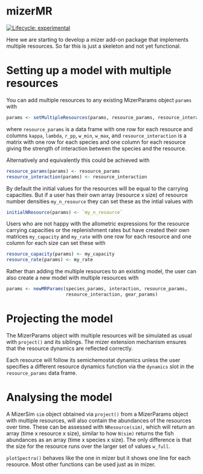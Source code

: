 
<!-- README.md is generated from README.Rmd. Please edit that file -->

# mizerMR

<!-- badges: start -->

[![Lifecycle:
experimental](https://img.shields.io/badge/lifecycle-experimental-orange.svg)](https://lifecycle.r-lib.org/articles/stages.html#experimental)
<!-- badges: end -->

Here we are starting to develop a mizer add-on package that implements
multiple resources. So far this is just a skeleton and not yet
functional.

# Setting up a model with multiple resources

You can add multiple resources to any existing MizerParams object
`params` with

``` r
params <- setMultipleResources(params, resource_params, resource_interaction)
```

where `resource_params` is a data frame with one row for each resource
and columns `kappa`, `lambda`, `r_pp`, `w_min`, `w_max`, and
`resource_interaction` is a matrix with one row for each species and one
column for each resource giving the strength of interaction between the
species and the resource.

Alternatively and equivalently this could be achieved with

``` r
resource_params(params) <- resource_params
resource_interaction(params) <- resource_interaction
```

By default the initial values for the resources will be equal to the
carrying capacities. But if a user has their own array (resource x size)
of resource number densities `my_n_resource` they can set these as the
intial values with

``` r
initialNResource(params) <- `my_n_resource`
```

Users who are not happy with the allometric expressions for the resource
carrying capacities or the replenishment rates but have created their
own matrices `my_capacity` and `my_rate` with one row for each resource
and one column for each size can set these with

``` r
resource_capacity(params) <- my_capacity
resource_rate(params) <- my_rate
```

Rather than adding the multiple resources to an existing model, the user
can also create a new model with multiple resources with

``` r
params <- newMRParams(species_params, interaction, resource_params,
                      resource_interaction, gear_params)
```

# Projecting the model

The MizerParams object with multiple resources will be simulated as
usual with `project()` and its siblings. The mizer extension mechanism
ensures that the resource dynamics are reflected correctly.

Each resource will follow its semichemostat dynamics unless the user
specifies a different resource dynamics function via the
`dynamics` slot in the `resource_params` data frame.

# Analysing the model

A MizerSim `sim` object obtained via `project()` from a MizerParams
object with multiple resources, will also contain the abundances of the
resources over time. These can be assessed with `NResource(sim)`, which
will return an array (time x resource x size), similar to how `N(sim)`
returns the fish abundances as an array (time x species x size). The
only difference is that the size for the resource runs over the larger
set of values `w_full`.

`plotSpectra()` behaves like the one in mizer but it shows one line for
each resource. Most other functions can be used just as in mizer.
